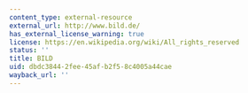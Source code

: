 ```yaml
---
content_type: external-resource
external_url: http://www.bild.de/
has_external_license_warning: true
license: https://en.wikipedia.org/wiki/All_rights_reserved
status: ''
title: BILD
uid: dbdc3844-2fee-45af-b2f5-8c4005a44cae
wayback_url: ''
---
```

